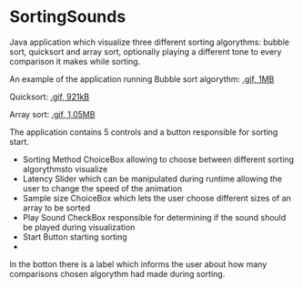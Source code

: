 # SortingSounds
Java application which visualize three different sorting algorythms: bubble sort, quicksort and array sort, optionally playing a different tone to every comparison it makes while sorting.

An example of the application running Bubble sort algorythm:
[.gif, 1MB](https://media.giphy.com/media/l41YAOAbwr23GKhRm/giphy.gif)

Quicksort:
[.gif, 921kB](https://media.giphy.com/media/l41YaFAS0dmt7dxW8/giphy.gif)

Array sort:
[.gif, 1,05MB](https://media.giphy.com/media/3oEjHQAh4VOiEZXeKI/giphy.gif)

The application contains 5 controls and a button responsible for sorting start.
* Sorting Method ChoiceBox allowing to choose between different sorting algorythmsto visualize
* Latency Slider which can be manipulated during runtime allowing the user to change the speed of the animation
* Sample size ChoiceBox which lets the user choose different sizes of an array to be sorted
* Play Sound CheckBox responsible for determining if the sound should be played during visualization
* Start Button starting sorting
* 
In the botton there is a label which informs the user about how many comparisons chosen algorythm had made during sorting. 
